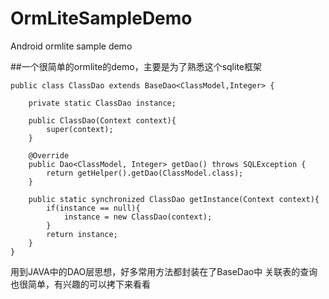 # OrmLiteSampleDemo
Android ormlite sample demo

##一个很简单的ormlite的demo，主要是为了熟悉这个sqlite框架
```
public class ClassDao extends BaseDao<ClassModel,Integer> {

    private static ClassDao instance;

    public ClassDao(Context context){
        super(context);
    }

    @Override
    public Dao<ClassModel, Integer> getDao() throws SQLException {
        return getHelper().getDao(ClassModel.class);
    }

    public static synchronized ClassDao getInstance(Context context){
        if(instance == null){
            instance = new ClassDao(context);
        }
        return instance;
    }
}
```
用到JAVA中的DAO层思想，好多常用方法都封装在了BaseDao中
关联表的查询也很简单，有兴趣的可以拷下来看看
